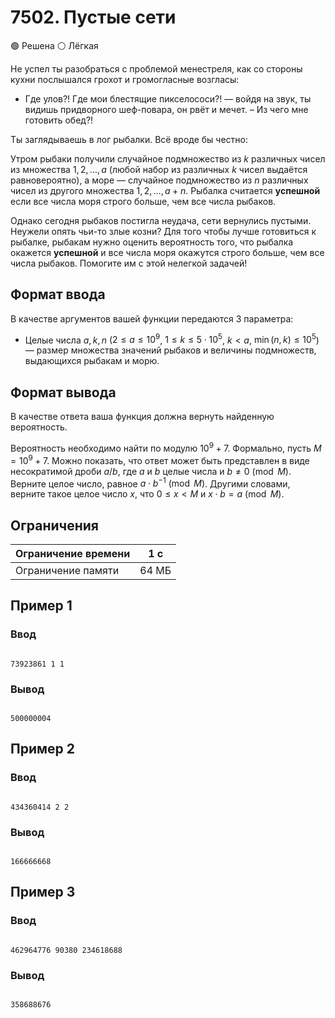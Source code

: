 # 7502. Пустые сети

🟢 Решена ⚪ Лёгкая

Не успел ты разобраться с проблемой менестреля, как со стороны кухни послышался грохот и громогласные возгласы:

- Где улов?! Где мои блестящие пикселососи?! — войдя на звук, ты видишь придворного шеф-повара, он рвёт и мечет. – Из чего мне готовить обед?!

Ты заглядываешь в лог рыбалки. Всё вроде бы честно:

Утром рыбаки получили случайное подмножество из $k$ различных чисел из множества $1, 2, \dots, a$ (любой набор из различных $k$ чисел выдаётся равновероятно), а море — случайное подмножество из $n$ различных чисел из другого множества $1, 2, \dots, a + n$. Рыбалка считается **успешной** если все числа моря строго больше, чем все числа рыбаков.

Однако сегодня рыбаков постигла неудача, сети вернулись пустыми. Неужели опять чьи-то злые козни?
Для того чтобы лучше готовиться к рыбалке, рыбакам нужно оценить вероятность того, что рыбалка окажется **успешной** и все числа моря окажутся строго больше, чем все числа рыбаков. Помогите им с этой нелегкой задачей!

## Формат ввода

В качестве аргументов вашей функции передаются 3 параметра:

* Целые числа $a, k, n$ ($2 \le a \le 10^9$, $1 \le k \le 5 \cdot 10^5$, $k < a$, $\min(n, k) \le 10^5$) — размер множества значений рыбаков и величины подмножеств, выдающихся рыбакам и морю.

## Формат вывода

В качестве ответа ваша функция должна вернуть найденную вероятность.

Вероятность необходимо найти по модулю $10^9 + 7$. Формально, пусть $M = 10^9 + 7$. Можно показать, что ответ может быть представлен в виде несократимой дроби $a/b$, где $a$ и $b$ целые числа и $b \neq 0 \pmod M$. Верните целое число, равное $a \cdot b^{-1} \pmod M$. Другими словами, верните такое целое число $x$, что $0 \le x < M$ и $x \cdot b = a \pmod M$.

## Ограничения

Ограничение времени | 1 с
---|---
Ограничение памяти | 64 МБ

## Пример 1

### Ввод
```

73923861 1 1

```

### Вывод
```

500000004

```

## Пример 2

### Ввод
```

434360414 2 2

```

### Вывод
```

166666668

```

## Пример 3

### Ввод
```

462964776 90380 234618688

```

### Вывод
```

358688676

```